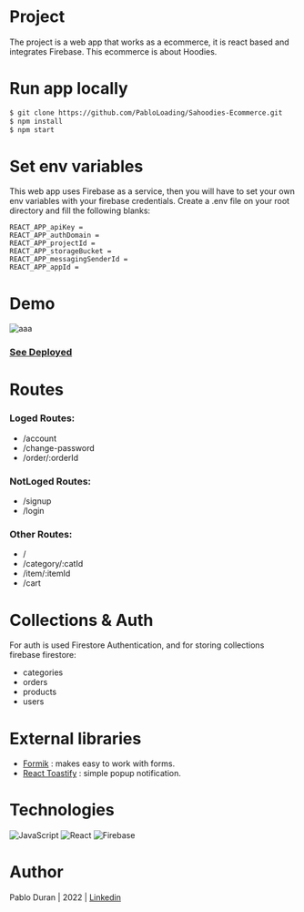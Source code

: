# Project
The project is a web app that works as a ecommerce, it is react based and integrates Firebase.
This ecommerce is about Hoodies.

# Run app locally

```bash
$ git clone https://github.com/PabloLoading/Sahoodies-Ecommerce.git
$ npm install
$ npm start
```

# Set env variables
This web app uses Firebase as a service, then you will have to set your own env variables with your firebase 
credentials. Create a .env file on your root directory and fill the following blanks:
```
REACT_APP_apiKey =
REACT_APP_authDomain =
REACT_APP_projectId =
REACT_APP_storageBucket =
REACT_APP_messagingSenderId =
REACT_APP_appId =
```

# Demo
![aaa](https://user-images.githubusercontent.com/90655224/184688323-3c0e2222-2563-4fe1-b4ab-67d1641f03cd.gif)

### [See Deployed](https://sahoodies.vercel.app/)

# Routes

### Loged Routes:
- /account
- /change-password
- /order/:orderId

### NotLoged Routes:
- /signup
- /login

### Other Routes:
- /
- /category/:catId
- /item/:itemId
- /cart

 # Collections & Auth
 For auth is used Firestore Authentication, and for storing collections firebase firestore:
 - categories
 - orders
 - products
 - users
 

# External libraries
-  [Formik](https://formik.org/) : makes easy to work with forms.
- [React Toastify](https://fkhadra.github.io/react-toastify/introduction/) : simple popup notification. 

# Technologies

![JavaScript](https://img.shields.io/badge/javascript-%23323330.svg?style=for-the-badge&logo=javascript&logoColor=%23F7DF1E)
![React](https://img.shields.io/badge/react-%2320232a.svg?style=for-the-badge&logo=react&logoColor=%2361DAFB)
![Firebase](https://img.shields.io/badge/Firebase-039BE5?style=for-the-badge&logo=Firebase&logoColor=white)

# Author
Pablo Duran | 2022 | [Linkedin](https://www.linkedin.com/in/pablo-dur%C3%A1n-b07a11220/)
